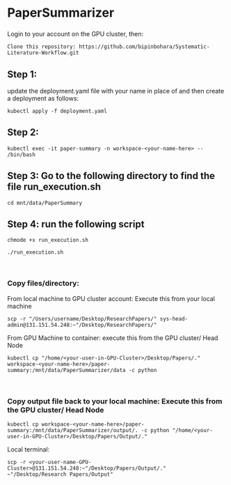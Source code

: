 # PaperSummarizer

###
Login to your account on the GPU cluster, then:
```
Clone this repository: https://github.com/bipinbohara/Systematic-Literature-Workflow.git
```

## Step 1:
update the deployment.yaml file with your name in place of <your-name-here> and then create a deployment as follows:
```
kubectl apply -f deployment.yaml
```

## Step 2:
```
kubectl exec -it paper-summary -n workspace-<your-name-here> -- /bin/bash
```

## Step 3: Go to the following directory to find the file run_execution.sh
```
cd mnt/data/PaperSummary
```

## Step 4: run the following script
```
chmode +x run_execution.sh

./run_execution.sh
```

<br>

### Copy files/directory:
From local machine to GPU cluster account: Execute this from your local machine
```
scp -r "/Users/username/Desktop/ResearchPapers/" sys-head-admin@131.151.54.248:~"/Desktop/ResearchPapers/"
```

From GPU Machine to container: execute this from the GPU cluster/ Head Node
```
kubectl cp "/home/<your-user-in-GPU-Cluster>/Desktop/Papers/." workspace-<your-name-here>/paper-summary:/mnt/data/PaperSummarizer/data -c python
```

<br>

### Copy output file back to your local machine: Execute this from the GPU cluster/ Head Node
```
kubectl cp workspace-<your-name-here>/paper-summary:/mnt/data/PaperSummarizer/output/. -c python "/home/<your-user-in-GPU-Cluster>/Desktop/Papers/Output/."
```
Local terminal:
```
scp -r <your-user-name-GPU-Cluster>@131.151.54.248:~"/Desktop/Papers/Output/." ~"/Desktop/Research Papers/Output"
```
